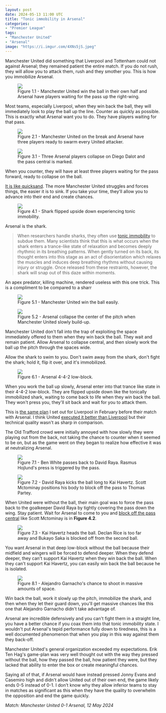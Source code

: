 ```yaml
---
layout: post
date: 2024-05-13 11:00 UTC
title: "Tonic immobility in Arsenal" 
categories:
- "Premier League"
tags:
- "Manchester United"
- "Arsenal"
image: "https://i.imgur.com/4XNs5jS.jpeg"
---
```


Manchester United did something that Liverpool and Tottenham could not against Arsenal; they remained patient the entire match. If you do not rush, they will allow you to attack them, rush and they smother you. This is how you immobilize Arsenal.

<!---more--->

<figure>
    <img src="https://i.imgur.com/JSZzy4R.jpeg">
    <figcaption>Figure 1.1 - Manchester United win the ball in their own half and Arsenal have players waiting for the pass up the right-wing.</figcaption>
</figure> 

Most teams, especially Liverpool, when they win back the ball, they will immediately look to play the ball up the line. Counter as quickly as possible. This is exactly what Arsenal want you to do. They have players waiting for that pass. 

<figure>
    <img src="https://i.imgur.com/yglvGoL.jpeg">
    <figcaption>Figure 2.1 - Manchester United on the break and Arsenal have three players ready to swarm every United attacker.</figcaption>
</figure> 

<figure>
    <img src="https://i.imgur.com/vcYsQkI.jpeg">
    <figcaption>Figure 3.1 - Three Arsenal players collapse on Diego Dalot and the pass central is marked.</figcaption>
</figure> 

When you counter, they will have at least three players waiting for the pass forward, ready to collapse on the ball. 

[It is like quicksand](https://tacticsjournal.com/2023/10/25/quicksand/). The more Manchester United struggles and forces things, the easier it is to sink. If you take your time, they’ll allow you to advance into their end and create chances.

<figure>
    <img src="https://i.imgur.com/J3oU3mD.jpeg">
    <figcaption>Figure 4.1 - Shark flipped upside down experiencing tonic immobility.</figcaption>
</figure> 

Arsenal is the shark. 

> When researchers handle sharks, they often use [tonic immobility](https://whitesharkdivers.co.za/09/uncategorized/tonic-immobility-in-sharks/) to subdue them. Many scientists think that this is what occurs when the shark enters a trance-like state of relaxation and becomes deeply rhythmic in its breathing patterns. When gently turned on its back, its thought enters into this stage as an act of disorientation which relaxes the muscles and induces deep breathing rhythms without causing injury or struggle. Once released from these restraints, however, the shark will snap out of this daze within moments.

An apex predator, killing machine, rendered useless with this one trick. This is a compliment to be compared to a sharr

<figure>
    <img src="https://i.imgur.com/mBCgdaw.jpeg">
    <figcaption>Figure 5.1 - Manchester United win the ball easily.</figcaption>
</figure> 

<figure>
    <img src="https://i.imgur.com/sX0pGCx.jpeg">
    <figcaption>Figure 5.2 - Arsenal collapse the center of the pitch when Manchester United slowly build-up.</figcaption>
</figure> 

Manchester United don't fall into the trap of exploiting the space immediately offered to them when they win back the ball. They wait and remain patient. Allow Arsenal to collapse central, and then slowly work the ball up the pitch through the spaces wide.

Allow the shark to swim to you. Don't swim away from the shark, don't fight the shark; hold it, flip it over, and it's immobilized. 

<figure>
    <img src="https://i.imgur.com/4XNs5jS.jpeg">
    <figcaption>Figure 6.1 - Arsenal 4-4-2 low-block.</figcaption>
</figure> 

When you work the ball up slowly, Arsenal enter into that trance like state in their 4-4-2 low-block. They are flipped upside down like the tonically immobilized shark, waiting to come back to life when they win back the ball. They won't press you, they'll sit back and wait for you to attack them.

This is [the same plan](https://tacticsjournal.com/2024/02/03/how-liverpool-can-control-arsenal/) I set out for Liverpool in February before their match with Arsenal. I think United [executed it better than Liverpool](https://tacticsjournal.com/2024/02/05/liverpools-flipped-formation-and-changed-dynamics-against-arsenal/) but their technical quality wasn't as sharp in comparison. 

The Old Trafford crowd were initially annoyed with how slowly they were playing out from the back, not taking the chance to counter when it seemed to be on, but as the game went on they began to realize how effective it was at neutralizing Arsenal. 

<figure>
    <img src="https://i.imgur.com/rzGLg6i.jpeg">
    <figcaption>Figure 7.1 - Ben White passes back to David Raya. Rasmus Hojlund's press is triggered by the pass.</figcaption>
</figure> 

<figure>
    <img src="https://i.imgur.com/ta6caKq.jpeg">
    <figcaption>Figure 7.2 - David Raya kicks the ball long to Kai Havertz. Scott Mctominay positions his body to block off the pass to Thomas Partey.</figcaption>
</figure> 

When United were without the ball, their main goal was to force the pass back to the goalkeeper David Raya by tightly covering the pass down the wing. Stay patient. Wait for Arsenal to come to you and [block off the pass central](https://tacticsjournal.com/2024/03/13/portos-cover-shadow-masterclass-against-arsenal/) like Scott Mctominay is in **Figure 4.2**.

<figure>
    <img src="https://i.imgur.com/dJr20hJ.jpeg">
    <figcaption>Figure 7.3 - Kai Havertz heads the ball. Declan Rice is too far away and Bukayo Saka is blocked off from the second ball.</figcaption>
</figure> 

You want Arsenal in that deep low-block without the ball because their midfield and wingers will be forced to defend deeper. When they defend deeper, they can't support Kai Havertz when they win back the ball.  When they can't support Kai Havertz, you can easily win back the ball because he is isolated. 

<figure>
    <img src="https://i.imgur.com/YHaHeyc.jpeg">
    <figcaption>Figure 8.1 - Alejandro Garnacho's chance to shoot in massive amounts of space.</figcaption>
</figure> 

Win back the ball, work it slowly up the pitch, immobilize the shark, and then when they let their guard down, you'll get massive chances like this one that Alejandro Garnacho didn't take advantage of. 

Arsenal are incredible defensively and you can't fight them in a straight line, you have a better chance if you coax them into that tonic immobility state. I wouldn't put Arsenal's tepid performance fully down to tiredness, this is a well documented phenomenon that when you play in this way against them they back-off. 

Manchester United's general organization exceeded my expectations. Erik Ten Hag's game-plan was very well thought out with the way they pressed without the ball, how they passed the ball, how patient they were, but they lacked that ability to enter the box or create meaningful chances.

Saying all of that, if Arsenal would have instead pressed Jonny Evans and Casemiro high and didn't allow United out of their own end, the game likely ends 0-5 instead of 0-1. I don't know why they allow inferior teams to stay in matches as significant as this when they have the quality to overwhelm the opposition and end the game quickly.

*Match: Manchester United 0-1 Arsenal, 12 May 2024*